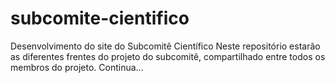 # subcomite-cientifico
Desenvolvimento do site do Subcomitê Científico
Neste repositório estarão as diferentes frentes do projeto do subcomitê, compartilhado entre todos os membros do projeto.
Continua...